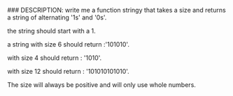 ### DESCRIPTION:
write me a function stringy that takes a size and returns a string of alternating '1s' and '0s'.

the string should start with a 1.

a string with size 6 should return :'101010'.

with size 4 should return : '1010'.

with size 12 should return : '101010101010'.

The size will always be positive and will only use whole numbers.